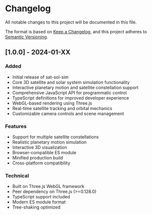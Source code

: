 # Changelog

All notable changes to this project will be documented in this file.

The format is based on [Keep a Changelog](https://keepachangelog.com/en/1.0.0/),
and this project adheres to [Semantic Versioning](https://semver.org/spec/v2.0.0.html).

## [1.0.0] - 2024-01-XX

### Added
- Initial release of sat-sol-sim
- Core 3D satellite and solar system simulation functionality
- Interactive planetary motion and satellite constellation support
- Comprehensive JavaScript API for programmatic control
- TypeScript definitions for improved developer experience
- WebGL-based rendering using Three.js
- Real-time satellite tracking and orbital mechanics
- Customizable camera controls and scene management

### Features
- Support for multiple satellite constellations
- Realistic planetary motion simulation
- Interactive 3D visualization
- Browser-compatible ES module
- Minified production build
- Cross-platform compatibility

### Technical
- Built on Three.js WebGL framework
- Peer dependency on Three.js (>=0.128.0)
- TypeScript support included
- Modern ES module format
- Tree-shaking optimized 